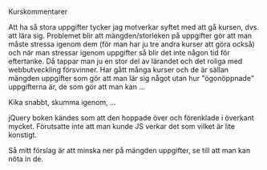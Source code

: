 Kurskommentarer

Att ha så stora uppgifter tycker jag motverkar syftet med att gå kursen, dvs. att lära sig. Problemet blir att mängden/storleken på uppgifter gör att man måste stressa igenom dem (för man har ju tre andra kurser att göra också) och när man stressar igenom uppgifter så blir det inte någon tid för eftertanke. Då tappar man ju en stor del av lärandet och det roliga med webbutveckling försvinner. Har gått många kurser och de är sällan mängden uppgifter som gör att man lär sig något utan hur "ögonöppnade" uppgifterna är, de som gör att man kan ...

Kika snabbt, skumma igenom, ...

jQuery boken kändes som att den hoppade över och förenklade i överkant mycket. Förutsatte inte att man kunde JS verkar det som vilket är lite konstigt.

Så mitt förslag är att minska ner på mängden uppgifter, se till att man kan nöta in de.